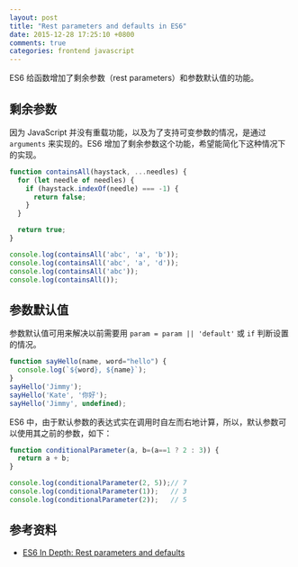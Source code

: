 ```yaml
---
layout: post
title: "Rest parameters and defaults in ES6"
date: 2015-12-28 17:25:10 +0800
comments: true
categories: frontend javascript
---
```


ES6 给函数增加了剩余参数（rest parameters）和参数默认值的功能。

## 剩余参数

因为 JavaScript 并没有重载功能，以及为了支持可变参数的情况，是通过 `arguments` 来实现的。ES6 增加了剩余参数这个功能，希望能简化下这种情况下的实现。

```js
function containsAll(haystack, ...needles) {
  for (let needle of needles) {
    if (haystack.indexOf(needle) === -1) {
      return false;
    }
  }

  return true;
}

console.log(containsAll('abc', 'a', 'b'));
console.log(containsAll('abc', 'a', 'd'));
console.log(containsAll('abc'));
console.log(containsAll());
```

## 参数默认值

参数默认值可用来解决以前需要用 `param = param || 'default'` 或 `if` 判断设置的情况。

```js
function sayHello(name, word="hello") {
  console.log(`${word}, ${name}`);
}
sayHello('Jimmy');
sayHello('Kate', '你好');
sayHello('Jimmy', undefined);
```


ES6 中，由于默认参数的表达式实在调用时自左而右地计算，所以，默认参数可以使用其之前的参数，如下：

```js
function conditionalParameter(a, b=(a==1 ? 2 : 3)) {
  return a + b;
}

console.log(conditionalParameter(2, 5));// 7
console.log(conditionalParameter(1));   // 3
console.log(conditionalParameter(2));   // 5
```

## 参考资料

- [ES6 In Depth: Rest parameters and defaults](https://hacks.mozilla.org/2015/05/es6-in-depth-rest-parameters-and-defaults/)
